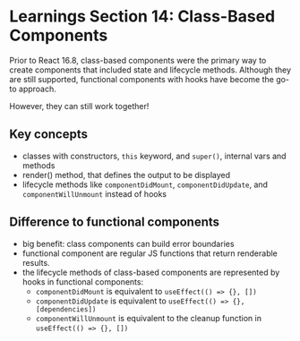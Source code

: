 # Learnings Section 14: Class-Based Components

Prior to React 16.8, class-based components were the primary way to create components that included state and lifecycle methods.
Although they are still supported, functional components with hooks have become the go-to approach.

However, they can still work together!

## Key concepts
- classes with constructors, `this` keyword, and `super()`, internal vars and methods
- render() method, that defines the output to be displayed
- lifecycle methods like `componentDidMount`, `componentDidUpdate`, and `componentWillUnmount` instead of hooks

## Difference to functional components
- big benefit: class components can build error boundaries
- functional component are regular JS functions that return renderable results.
- the lifecycle methods of class-based components are represented by hooks in functional components:
  - `componentDidMount` is equivalent to `useEffect(() => {}, [])`
  - `componentDidUpdate` is equivalent to `useEffect(() => {}, [dependencies])`
  - `componentWillUnmount` is equivalent to the cleanup function in `useEffect(() => {}, [])`